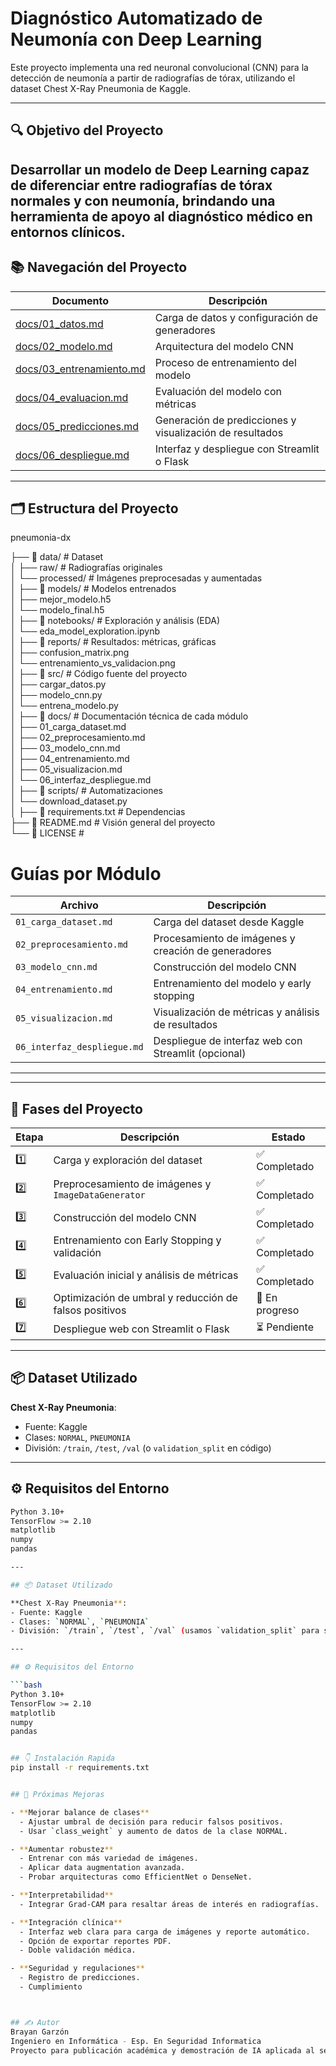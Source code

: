 # Diagnóstico Automatizado de Neumonía con Deep Learning

Este proyecto implementa una red neuronal convolucional (CNN) para la detección de neumonía a partir de radiografías de tórax, utilizando el dataset Chest X-Ray Pneumonia de Kaggle.

---

## 🔍 Objetivo del Proyecto

Desarrollar un modelo de Deep Learning capaz de diferenciar entre radiografías de tórax normales y con neumonía, brindando una herramienta de apoyo al diagnóstico médico en entornos clínicos.
---

## 📚 Navegación del Proyecto

| Documento                                             | Descripción                                              |
| ----------------------------------------------------- | -------------------------------------------------------- |
| [docs/01\_datos.md](docs/01_datos.md)                 | Carga de datos y configuración de generadores            |
| [docs/02\_modelo.md](docs/02_modelo.md)               | Arquitectura del modelo CNN                              |
| [docs/03\_entrenamiento.md](docs/03_entrenamiento.md) | Proceso de entrenamiento del modelo                      |
| [docs/04\_evaluacion.md](docs/04_evaluacion.md)       | Evaluación del modelo con métricas                       |
| [docs/05\_predicciones.md](docs/05_predicciones.md)   | Generación de predicciones y visualización de resultados |
| [docs/06\_despliegue.md](docs/06_despliegue.md)       | Interfaz y despliegue con Streamlit o Flask              |


---

## 🗂️ Estructura del Proyecto

pneumonia-dx

├── 📁 data/              # Dataset  
│   ├── raw/             # Radiografías originales  
│   └── processed/       # Imágenes preprocesadas y aumentadas  
│
├── 📁 models/            # Modelos entrenados  
│   ├── mejor_modelo.h5  
│   └── modelo_final.h5  
│
├── 📁 notebooks/         # Exploración y análisis (EDA)  
│   └── eda_model_exploration.ipynb  
│
├── 📁 reports/           # Resultados: métricas, gráficas  
│   ├── confusion_matrix.png  
│   └── entrenamiento_vs_validacion.png  
│
├── 📁 src/               # Código fuente del proyecto  
│   ├── cargar_datos.py  
│   ├── modelo_cnn.py  
│   └── entrena_modelo.py  
│
├── 📁 docs/              # Documentación técnica de cada módulo  
│   ├── 01_carga_dataset.md  
│   ├── 02_preprocesamiento.md  
│   ├── 03_modelo_cnn.md  
│   ├── 04_entrenamiento.md  
│   ├── 05_visualizacion.md  
│   └── 06_interfaz_despliegue.md  
│
├── 📁 scripts/           # Automatizaciones  
│   └── download_dataset.py  
│
├── 📄 requirements.txt   # Dependencias  
├── 📄 README.md          # Visión general del proyecto  
└── 📄 LICENSE            #




# Guías por Módulo

| Archivo                     | Descripción                                         |
| --------------------------- | --------------------------------------------------- |
| `01_carga_dataset.md`       | Carga del dataset desde Kaggle                      |
| `02_preprocesamiento.md`    | Procesamiento de imágenes y creación de generadores |
| `03_modelo_cnn.md`          | Construcción del modelo CNN                         |
| `04_entrenamiento.md`       | Entrenamiento del modelo y early stopping           |
| `05_visualizacion.md`       | Visualización de métricas y análisis de resultados  |
| `06_interfaz_despliegue.md` | Despliegue de interfaz web con Streamlit (opcional) |

---


---

## 🧪 Fases del Proyecto

| Etapa | Descripción                                         | Estado         |
| ----- | --------------------------------------------------- | -------------- |
| 1️⃣   | Carga y exploración del dataset                     | ✅ Completado   |
| 2️⃣   | Preprocesamiento de imágenes y `ImageDataGenerator` | ✅ Completado   |
| 3️⃣   | Construcción del modelo CNN                         | ✅ Completado   |
| 4️⃣   | Entrenamiento con Early Stopping y validación       | ✅ Completado   |
| 5️⃣   | Evaluación inicial y análisis de métricas           | ✅ Completado   |
| 6️⃣   | Optimización de umbral y reducción de falsos positivos | 🔄 En progreso |
| 7️⃣   | Despliegue web con Streamlit o Flask                | ⏳ Pendiente    |

---

## 📦 Dataset Utilizado

**Chest X-Ray Pneumonia**:  
- Fuente: Kaggle  
- Clases: `NORMAL`, `PNEUMONIA`  
- División: `/train`, `/test`, `/val` (o `validation_split` en código)

---

## ⚙️ Requisitos del Entorno

```bash
Python 3.10+
TensorFlow >= 2.10
matplotlib
numpy
pandas

---

## 📦 Dataset Utilizado

**Chest X-Ray Pneumonia**:  
- Fuente: Kaggle  
- Clases: `NORMAL`, `PNEUMONIA`  
- División: `/train`, `/test`, `/val` (usamos `validation_split` para separar val)

---

## ⚙️ Requisitos del Entorno

```bash
Python 3.10+
TensorFlow >= 2.10
matplotlib
numpy
pandas


## 👇 Instalación Rapida
pip install -r requirements.txt


## 🚀 Próximas Mejoras

- **Mejorar balance de clases**
  - Ajustar umbral de decisión para reducir falsos positivos.
  - Usar `class_weight` y aumento de datos de la clase NORMAL.

- **Aumentar robustez**
  - Entrenar con más variedad de imágenes.
  - Aplicar data augmentation avanzada.
  - Probar arquitecturas como EfficientNet o DenseNet.

- **Interpretabilidad**
  - Integrar Grad-CAM para resaltar áreas de interés en radiografías.

- **Integración clínica**
  - Interfaz web clara para carga de imágenes y reporte automático.
  - Opción de exportar reportes PDF.
  - Doble validación médica.

- **Seguridad y regulaciones**
  - Registro de predicciones.
  - Cumplimiento



## ✍️ Autor
Brayan Garzón
Ingeniero en Informática - Esp. En Seguridad Informatica
Proyecto para publicación académica y demostración de IA aplicada al sector salud.